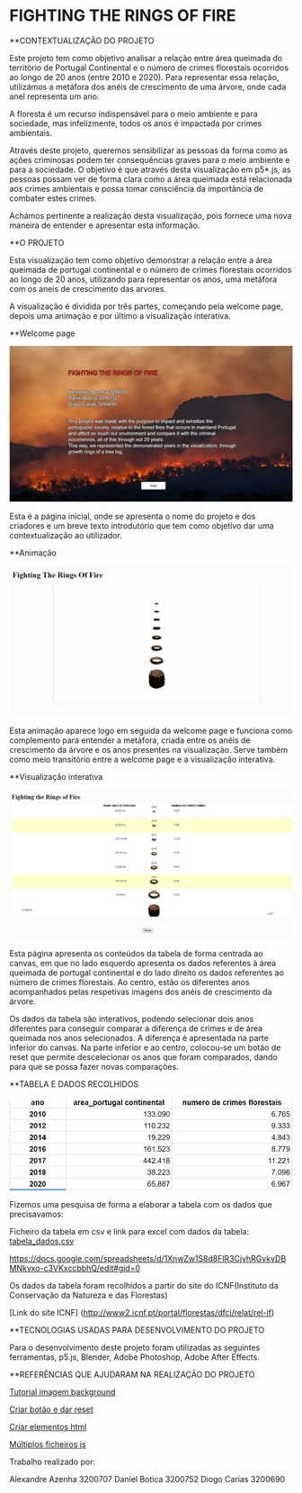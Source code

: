 # FIGHTING THE RINGS OF FIRE


**CONTEXTUALIZAÇÃO DO PROJETO

Este projeto tem como objetivo analisar a relação entre área queimada do território de Portugal Continental e o número de crimes florestais ocorridos ao longo de 20 anos (entre 2010 e 2020). Para representar essa relação, utilizámos a metáfora dos anéis de crescimento de uma árvore, onde cada anel representa um ano. 

A floresta é um recurso indispensável para o meio ambiente e para sociedade, mas infelizmente, todos os anos é impactada por crimes ambientais.

Através deste projeto, queremos sensibilizar as pessoas da forma como as ações criminosas podem ter consequências graves para o meio ambiente e para a sociedade. O objetivo é que através desta visualização em p5*.js, as pessoas possam ver de forma clara como a área queimada está relacionada aos crimes ambientais e possa tomar consciência da importância de combater estes crimes.

Achámos pertinente a realização desta visualização, pois fornece uma nova maneira de entender e apresentar esta informação.


**O PROJETO

Esta visualização tem como objetivo demonstrar a relação entre a área queimada de portugal continental e o número de crimes florestais ocorridos ao longo de 20 anos, utilizando para representar os anos, uma metáfora com os aneis de crescimento das arvores. 

A visualização é dividida por três partes, começando pela welcome page, depois uma animação e por último a visualização interativa. 


**Welcome page 

![Welcomepage.jpg](./Welcomepage.jpg)

Esta é a página inicial, onde se apresenta o nome do projeto e dos criadores e um breve texto introdutório que tem como objetivo dar uma contextualização ao utilizador. 


**Animação 

![ANIMACAO.jpg](./ANIMACAO.jpg)

Esta animação aparece logo em seguida da welcome page e funciona como complemento para entender a metáfora, criada entre os anéis de crescimento da árvore e os anos presentes na visualização. Serve também como meio transitório entre a welcome page e a visualização interativa.


**Visualização interativa 


![Visualizacaointerativa.jpg](./Visualizacaointerativa.jpg)

Esta página apresenta os conteúdos da tabela de forma centrada ao canvas, em que no lado esquerdo apresenta os dados referentes à área queimada de portugal continental e do lado direito os dados referentes ao número de crimes florestais. Ao centro, estão os diferentes anos acompanhados pelas respetivas imagens dos anéis de crescimento da árvore. 

Os dados da tabela são interativos, podendo selecionar dois anos diferentes para conseguir comparar a diferença de crimes e de área queimada nos anos selecionados. A diferença é apresentada na parte inferior do canvas. 
Na parte inferior e ao centro, colocou-se um botão de reset que permite descelecionar os anos que foram comparados, dando para que se possa fazer novas comparações. 



**TABELA E DADOS RECOLHIDOS

![Dadostabela.jpg](./Dadostabela.jpg)

Fizemos uma pesquisa de forma a elaborar a tabela com os dados que precisavamos:


Ficheiro da tabela em csv e link para excel com dados da tabela: 
[tabela_dados.csv](./tabela_dados.csv)

https://docs.google.com/spreadsheets/d/1XnwZw1S8d8FlR3CjvhRGvkvDBMNkvxo-c3VKxccbbhQ/edit#gid=0

Os dados da tabela foram recolhidos a partir do site do ICNF(Instituto da Conservação da Natureza e das Florestas)

[Link do site ICNF] (http://www2.icnf.pt/portal/florestas/dfci/relat/rel-if)


**TECNOLOGIAS USADAS PARA DESENVOLVIMENTO DO PROJETO 

Para o desenvolvimento deste projeto foram utilizadas as seguintes ferramentas, p5.js, Blender, Adobe Photoshop, Adobe After Effects. 

**REFERÊNCIAS QUE AJUDARAM NA REALIZAÇÃO DO PROJETO

[Tutorial imagem background](https://www.youtube.com/watch?v=GssGJTwKOG0)

[Criar botão e dar reset](https://www.youtube.com/watch?v=lAtoaRz78I4)

[Criar elementos html](https://www.youtube.com/watch?v=Yk18ZKvXBj4)

[Múltiplos ficheiros js](https://www.youtube.com/watch?v=Yk18ZKvXBj4) 

Trabalho realizado por: 

Alexandre Azenha 3200707
Daniel Botica 3200752
Diogo Carias 3200690
